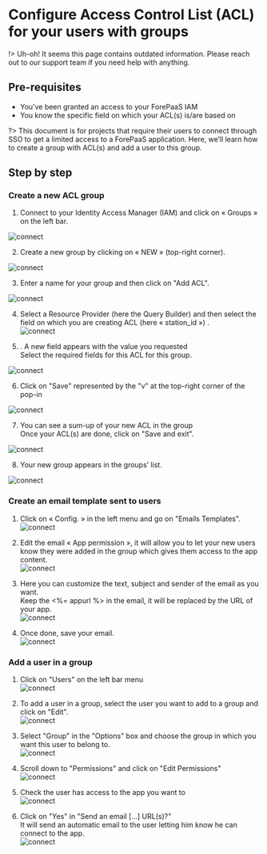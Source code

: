 # Configure Access Control List (ACL) for your users with groups

!> Uh-oh! It seems this page contains outdated information. Please reach out to our support team if you need help with anything. 

## Pre-requisites
- You’ve been granted an access to your ForePaaS IAM
- You know the specific field on which your ACL(s) is/are based on

?> This document is for projects that require their users to connect through SSO to get a limited access to a ForePaaS application. Here, we’ll learn how to create a group with ACL(s) and add a user to this group.


## Step by step

### Create a new ACL group 

1. Connect to your Identity Access Manager (IAM) and click on « Groups » on the left bar.    

![connect](picts/IAM_dashboard.png)


2. Create a new group by clicking on « NEW » (top-right corner).    

![connect](picts/IAM_grouplistempty.PNG)


3. Enter a name for your group and then click on "Add ACL".    


![connect](picts/IAM_groupcreation.PNG)


4. Select a Resource Provider (here the Query Builder) and then select the field on which you are creating ACL (here « station_id ») .   
![connect](picts/IAM_addACL.PNG)

5. . A new field appears with the value you requested  
Select the required fields for this ACL for this group.

![connect](picts/IAM_filterACL.PNG)

6. Click on "Save" represented by the "v" at the top-right corner of the pop-in  

![connect](picts/IAM_confirmACL.PNG)

7. You can see a sum-up of your new ACL in the group  
Once your ACL(s) are done, click on "Save and exit".  

![connect](picts/IAM_save&exit.PNG)

8. Your new group appears in the groups’ list.  

![connect](picts/IAM_grouplist.PNG)

### Create an email template sent to users

1. Click on « Config. » in the left menu and go on "Emails Templates".  
![connect](picts/image13.jpg)

2. Edit the email « App permission », it will allow you to let your new users know they were added in the group which gives them access to the app content.  
![connect](picts/image14.jpg)

3. Here you can customize the text, subject and sender of the email as you want.  
Keep the <%= appurl %> in the email, it will be replaced by the URL of your app.  
![connect](picts/image15.jpg)

4. Once done, save your email.  
![connect](picts/image16.jpg)

### Add a user in a group

1. Click on "Users" on the left bar menu  
![connect](picts/image17.jpg)

2. To add a user in a group, select the user you want to add to a group and click on "Edit".  
![connect](picts/IAM_users.png)

3. Select "Group" in the "Options" box and choose the group in which you want this user to belong to.  
![connect](picts/IAM_usergroup2.png)

4. Scroll down to "Permissions" and click on "Edit Permissions"  
![connect](picts/IAM_userpermission.PNG)

5. Check the user has access to the app you want to  
![connect](picts/IAM_addpermission.PNG)

6. Click on "Yes" in "Send an email [...] URL(s)?"  
It will send an automatic email to the user letting him know he can connect to the app.  
![connect](picts/IAM_yesemail.PNG)